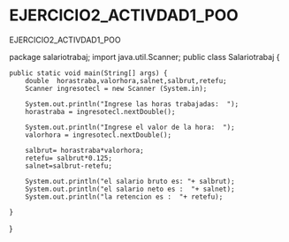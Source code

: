 # EJERCICIO2_ACTIVDAD1_POO
EJERCICIO2_ACTIVDAD1_POO

package salariotrabaj;
import java.util.Scanner;
public class Salariotrabaj {

    public static void main(String[] args) {
        double  horastraba,valorhora,salnet,salbrut,retefu;
        Scanner ingresotecl = new Scanner (System.in);
        
        System.out.println("Ingrese las horas trabajadas:  ");
        horastraba = ingresotecl.nextDouble();
        
        System.out.println("Ingrese el valor de la hora:  ");
        valorhora = ingresotecl.nextDouble();
        
        salbrut= horastraba*valorhora;
        retefu= salbrut*0.125;
        salnet=salbrut-retefu;
        
        System.out.println("el salario bruto es: "+ salbrut);
        System.out.println("el salario neto es :  "+ salnet);
        System.out.println("la retencion es :  "+ retefu);
        
    }
    
}
